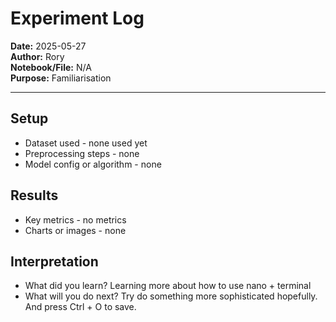 # Experiment Log

**Date:** 2025-05-27  
**Author:** Rory  
**Notebook/File:** N/A  
**Purpose:** Familiarisation

---

## Setup
- Dataset used - none used yet
- Preprocessing steps - none
- Model config or algorithm - none

## Results
- Key metrics - no metrics
- Charts or images - none

## Interpretation
- What did you learn? Learning more about how to use nano + terminal
- What will you do next? Try do something more sophisticated hopefully. And press Ctrl + O to save.


